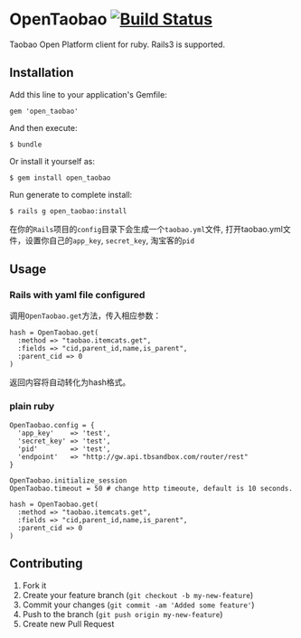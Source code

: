 OpenTaobao [![Build Status](https://secure.travis-ci.org/wongyouth/open_taobao.png?branch=master)](https://travis-ci.org/wongyouth/open_taobao)
==========

Taobao Open Platform client for ruby. Rails3 is supported.

## Installation

Add this line to your application's Gemfile:

    gem 'open_taobao'

And then execute:

    $ bundle

Or install it yourself as:

    $ gem install open_taobao

Run generate to complete install:

    $ rails g open_taobao:install

在你的`Rails`项目的`config`目录下会生成一个`taobao.yml`文件,
打开taobao.yml文件，设置你自己的`app_key`, `secret_key`, 淘宝客的`pid`

## Usage

### Rails with yaml file configured

调用`OpenTaobao.get`方法，传入相应参数：

    hash = OpenTaobao.get(
      :method => "taobao.itemcats.get",
      :fields => "cid,parent_id,name,is_parent",
      :parent_cid => 0
    )

返回内容将自动转化为hash格式。

### plain ruby

    OpenTaobao.config = {
      'app_key'    => 'test',
      'secret_key' => 'test',
      'pid'        => 'test',
      'endpoint'   => "http://gw.api.tbsandbox.com/router/rest"
    }

    OpenTaobao.initialize_session
    OpenTaobao.timeout = 50 # change http timeoute, default is 10 seconds.

    hash = OpenTaobao.get(
      :method => "taobao.itemcats.get",
      :fields => "cid,parent_id,name,is_parent",
      :parent_cid => 0
    )

## Contributing

1. Fork it
2. Create your feature branch (`git checkout -b my-new-feature`)
3. Commit your changes (`git commit -am 'Added some feature'`)
4. Push to the branch (`git push origin my-new-feature`)
5. Create new Pull Request

